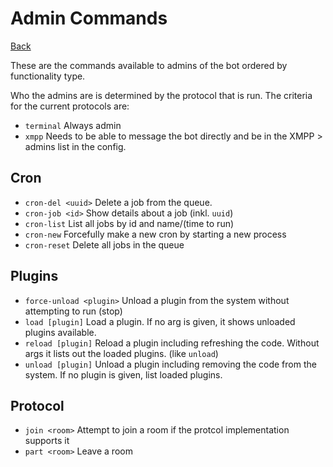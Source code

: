 # Admin Commands

[Back](/datamaskin/)

These are the commands available to admins of the bot ordered by
functionality type.

Who the admins are is determined by the protocol that is run. The criteria
for the current protocols are:

- `terminal` Always admin
- `xmpp` Needs to be able to message the bot directly and be in the
  XMPP > admins list in the config.

## Cron

- `cron-del <uuid>` Delete a job from the queue.
- `cron-job <id>` Show details about a job (inkl. `uuid`)
- `cron-list` List all jobs by id and name/(time to run)
- `cron-new` Forcefully make a new cron by starting a new process
- `cron-reset` Delete all jobs in the queue

## Plugins

- `force-unload <plugin>` Unload a plugin from the system without attempting to run (stop)
- `load [plugin]` Load a plugin. If no arg is given, it shows unloaded plugins available.
- `reload [plugin]` Reload a plugin including refreshing the code. Without args it lists
  out the loaded plugins. (like `unload`)
- `unload [plugin]` Unload a plugin including removing the code from the system. If
  no plugin is given, list loaded plugins.

## Protocol

- `join <room>` Attempt to join a room if the protcol implementation supports it
- `part <room>` Leave a room
